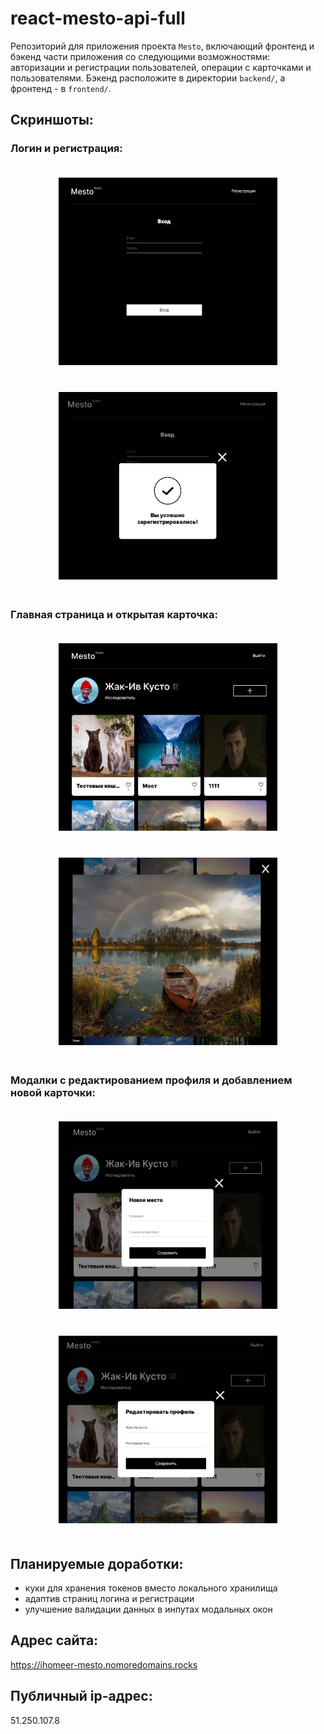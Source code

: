 # react-mesto-api-full
Репозиторий для приложения проекта `Mesto`, включающий фронтенд и бэкенд части приложения со следующими возможностями: авторизации и регистрации пользователей, операции с карточками и пользователями. Бэкенд расположите в директории `backend/`, а фронтенд - в `frontend/`.

## Скриншоты:

### Логин и регистрация:

<p align="center">
    <img src="./screenshots/auth.JPG" height="300" width="350" hspace="20" vspace="20"/>
    <img src="./screenshots/reg.JPG" height="300" width="350" hspace="20" vspace="20"/>
</p>

### Главная страница и открытая карточка:

<p align="center">
    <img src="./screenshots/main.JPG" height="300" width="350" hspace="20" vspace="20"/>
    <img src="./screenshots/card.JPG" height="300" width="350" hspace="20" vspace="20"/>
</p>

### Модалки с редактированием профиля и добавлением новой карточки:

<p align="center">
    <img src="./screenshots/newCard.JPG" height="300" width="350" hspace="20" vspace="20"/>
    <img src="./screenshots/profile.JPG" height="300" width="350" hspace="20" vspace="20"/>
</p>



## Планируемые доработки:
- куки для хранения токенов вместо локального хранилища
- адаптив страниц логина и регистрации
- улучшение валидации данных в инпутах модальных окон

## Адрес сайта:
https://ihomeer-mesto.nomoredomains.rocks

## Публичный ip-адрес:
51.250.107.8

